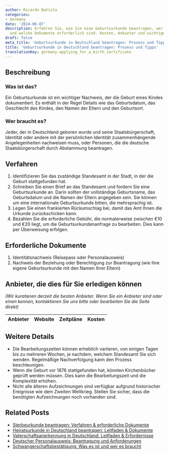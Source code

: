 ```yaml
---
author: Ricardo Batista
categories:
- Germany
date: '2024-06-07'
description: Erfahren Sie, wie Sie eine Geburtsurkunde beantragen, wer sie benötigt
  und welche Dokumente erforderlich sind. Kosten, Anbieter und wichtige Details erklärt.
draft: false
meta_title: 'Geburtsurkunde in Deutschland beantragen: Prozess und Tipps'
title: 'Geburtsurkunde in Deutschland beantragen: Prozess und Tipps'
translationKey: germany-applying_for_a_birth_certificate
---
```



## Beschreibung
### Was ist das?
Ein Geburtsurkunde ist ein wichtiger Nachweis, der die Geburt eines Kindes dokumentiert. Es enthält in der Regel Details wie das Geburtsdatum, das Geschlecht des Kindes, den Namen der Eltern und den Geburtsort.

### Wer braucht es?
Jeder, der in Deutschland geboren wurde und seine Staatsbürgerschaft, Identität oder andere mit der persönlichen Identität zusammenhängende Angelegenheiten nachweisen muss, oder Personen, die die deutsche Staatsbürgerschaft durch Abstammung beantragen.

## Verfahren
1. Identifizieren Sie das zuständige Standesamt in der Stadt, in der die Geburt stattgefunden hat.
2. Schreiben Sie einen Brief an das Standesamt und fordern Sie eine Geburtsurkunde an. Darin sollten der vollständige Geburtsname, das Geburtsdatum und die Namen der Eltern angegeben sein. Sie können um eine internationale Geburtsurkunde bitten, die mehrsprachig ist.
3. Legen Sie einen frankierten Rückumschlag bei, damit das Amt Ihnen die Urkunde zurückschicken kann.
4. Bezahlen Sie die erforderliche Gebühr, die normalerweise zwischen €10 und €20 liegt, um die Geburtsurkundenanfrage zu bearbeiten. Dies kann per Überweisung erfolgen.

## Erforderliche Dokumente
1. Identitätsnachweis (Reisepass oder Personalausweis)
2. Nachweis der Beziehung oder Berechtigung zur Beantragung (wie Ihre eigene Geburtsurkunde mit den Namen Ihrer Eltern)

## Anbieter, die dies für Sie erledigen können
_(Wir kuratieren derzeit die besten Anbieter. Wenn Sie ein Anbieter sind oder einen kennen, kontaktieren Sie uns bitte oder bearbeiten Sie die Seite direkt)_

| Anbieter | Website | Zeitpläne | Kosten |
| --------------- | --------------- | :-------------: | :-------------: |

## Weitere Details
- Die Bearbeitungszeiten können erheblich variieren, von einigen Tagen bis zu mehreren Wochen, je nachdem, welchem Standesamt Sie sich wenden. Regelmäßige Nachverfolgung kann den Prozess beschleunigen.
- Wenn die Geburt vor 1876 stattgefunden hat, könnten Kirchenbücher geprüft werden müssen. Dies kann die Bearbeitungszeit und die Komplexität erhöhen.
- Nicht alle älteren Aufzeichnungen sind verfügbar aufgrund historischer Ereignisse wie dem Zweiten Weltkrieg. Stellen Sie sicher, dass die benötigten Aufzeichnungen noch vorhanden sind.
## Related Posts

- [Sterbeurkunde beantragen: Verfahren & erforderliche Dokumente](https://tramitit.com/de/guides/germany/sterbeurkunde_beantragen/)
- [Heiratsurkunde in Deutschland beantragen: Leitfaden & Dokumente](https://tramitit.com/de/guides/germany/eheurkunde_beantragen/)
- [Vaterschaftsanerkennung in Deutschland: Leitfaden & Erfordernisse](https://tramitit.com/de/guides/germany/vaterschaftsanerkennung/)
- [Deutscher Personalausweis: Beantragung und Anforderungen](https://tramitit.com/de/guides/germany/beantragung_eines_personalausweises/)
- [Schwangerschaftsbestätigung: Was es ist und wer es braucht](https://tramitit.com/de/guides/germany/schwangerschaftsbestatigung_vorlegen/)